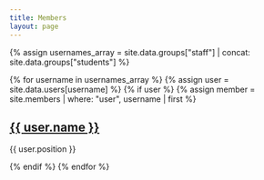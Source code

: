 ```yaml
---
title: Members
layout: page
---
```



{% assign usernames_array = site.data.groups["staff"] | concat: site.data.groups["students"] %}

{% for username in usernames_array %}
  {% assign user = site.data.users[username] %}
  {% if user %}
  {% assign member = site.members | where: "user", username | first %}
  <div>
  <h2 class="membername">
  <a href="{{ member.url }}">{{ user.name }}</a>
  </h2>
  <p class="memberrole">{{ user.position }}</p>
  </div>
  {% endif %}
{% endfor %}

